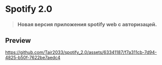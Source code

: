 # Spotify 2.0

> ### Новая версия приложения spotify web с авторизацей.

## Preview

https://github.com/Tair2033/spotify_2.0/assets/63341187/f7a311cb-7d94-4825-b50f-7622be7aedc4

